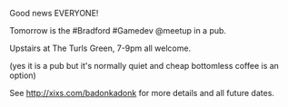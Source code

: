 Good news EVERYONE!

Tomorrow is the #Bradford #Gamedev @meetup in a pub.

Upstairs at The Turls Green, 7-9pm all welcome.

(yes it is a pub but it's normally quiet and cheap bottomless coffee is an option)

See http://xixs.com/badonkadonk for more details and all future dates. 